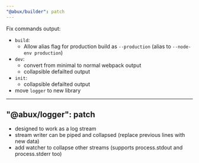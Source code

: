 ```yaml
---
"@abux/builder": patch
---
```


Fix commands output:
+ `build`:
  - Allow alias flag for production build as `--production` (alias to `--node-env production`)
+ `dev`:
  - convert from minimal to normal webpack output
  - collapsible defailted output
+ `init`:
  - collapsible defailted output
+ move `logger` to new library

---
"@abux/logger": patch
---

- designed to work as a log stream
- stream writer can be piped and collapsed (replace previous lines with new data)
- add watcher to collapse other streams (supports process.stdout and process.stderr too)
